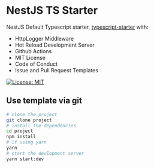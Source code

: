 # NestJS TS Starter
NestJS Default Typescript starter, [typescript-starter](https://github.com/nestjs/typescript-starter) with:
- HttpLogger Middleware 
- Hot Reload Development Server
- Github Actions
- MIT License
- Code of Conduct
- Issue and Pull Request Templates

[![License: MIT](https://img.shields.io/badge/License-MIT-yellow.svg)](https://opensource.org/licenses/MIT)

## Use template via git
```bash
# clone the project
git clone project
# install the dependencies
cd project
npm install
# if using yarn
yarn
# start the devlopment server
yarn start:dev
```
